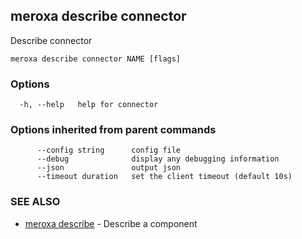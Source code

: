 ## meroxa describe connector

Describe connector

```
meroxa describe connector NAME [flags]
```

### Options

```
  -h, --help   help for connector
```

### Options inherited from parent commands

```
      --config string      config file
      --debug              display any debugging information
      --json               output json
      --timeout duration   set the client timeout (default 10s)
```

### SEE ALSO

* [meroxa describe](meroxa_describe.md)	 - Describe a component

